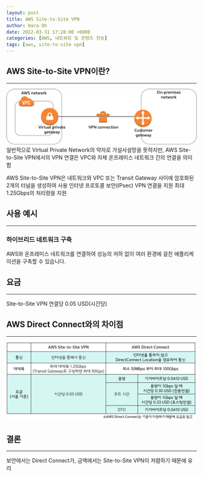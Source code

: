 ```yaml
---
layout: post
title: AWS Site-to-Site VPN
author: Hara Oh
date: 2022-03-31 17:28:00 +0800
categories: [AWS, 네트워킹 및 콘텐츠 전송]
tags: [aws, site-to-site vpn]
---
```

## AWS Site-to-Site VPN이란?
---
![AWS Site-to-Site VPN](/assets/img/aws/vpn.png)
<br>
일반적으로 Virtual Private Network의 약자로 가설사설망을 뜻하지만, AWS Site-to-Site VPN에서의 VPN 연결은 VPC와 자체 온프레미스 네트워크 간의 연결을 의미함

AWS Site-to-Site VPN은 네트워크와 VPC 또는 Transit Gateway 사이에 암호화된 2개의 터널을 생성하여 사용
인터넷 프로토콜 보안(IPsec) VPN 연결을 지원
최대 1.25Gbps의 처리량을 지원

## 사용 예시
---
### 하이브리드 네트워크 구축
AWS와 온프레미스 네트워크를 연결하여 성능의 저하 없이 여러 환경에 걸친 애플리케이션을 구축할 수 있습니다.

## 요금
---
Site-to-Site VPN 연결당 0.05 USD(시간당)

## AWS Direct Connect와의 차이점
---
![Difference of VPN and DC](/assets/img/aws/diff_dc_vpn.png)

## 결론
---
보안에서는 Direct Connect가, 금액에서는 Site-to-Site VPN이 저렴하기 때문에 유리
